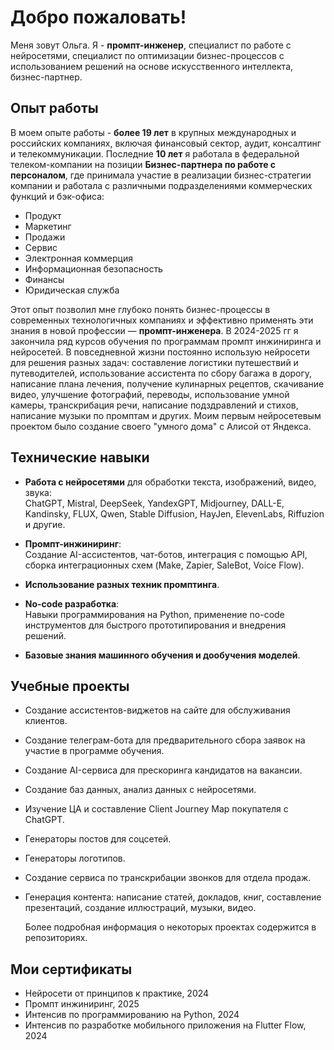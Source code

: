 # Добро пожаловать!

 Меня зовут Ольга. Я - **промпт-инженер**, специалист по работе с нейросетями, специалист по оптимизации бизнес-процессов с использованием решений на основе искусственного интеллекта, бизнес-партнер.

## Опыт работы

В моем опыте работы - **более 19 лет** в крупных международных и российских компаниях, включая финансовый сектор, аудит, консалтинг и телекоммуникации. Последние **10 лет** я работала в федеральной телеком-компании на позиции **Бизнес-партнера по работе с персоналом**, где принимала участие в реализации бизнес-стратегии компании и работала с различными подразделениями коммерческих функций и бэк-офиса: 

- Продукт
- Маркетинг
- Продажи
- Сервис
- Электронная коммерция
- Информационная безопасность
- Финансы
- Юридическая служба

Этот опыт позволил мне глубоко понять бизнес-процессы в современных технологичных компаниях и эффективно применять эти знания в новой профессии — **промпт-инженера**. В 2024-2025 гг я закончила ряд курсов обучения по программам промпт инжиниринга и нейросетей. В повседневной жизни постоянно использую нейросети для решения разных задач: составление логистики путешествий и путеводителей, использование ассистента по сбору багажа в дорогу, написание плана лечения, получение кулинарных рецептов, скачивание видео, улучшение фотографий, переводы, использование умной камеры, транскрибация речи, написание подздравлений и стихов, написание музыки по промптам и других. Моим первым нейросетевым проектом было создание своего "умного дома" с Алисой от Яндекса.

## Технические навыки

- **Работа с нейросетями** для обработки текста, изображений, видео, звука:  
  ChatGPT, Mistral, DeepSeek, YandexGPT, Midjourney, DALL-E, Kandinsky, FLUX, Qwen, Stable Diffusion, HayJen, ElevenLabs, Riffuzion и другие.
  
- **Промпт-инжиниринг**:  
  Создание AI-ассистентов, чат-ботов, интеграция с помощью API, сборка интеграционных схем (Make, Zapier, SaleBot, Voice Flow).
  
- **Использование разных техник промптинга**.
  
- **No-code разработка**:  
  Навыки программирования на Python, применение no-code инструментов для быстрого прототипирования и внедрения решений.
  
- **Базовые знания машинного обучения и дообучения моделей**.

## Учебные проекты

- Создание ассистентов-виджетов на сайте для обслуживания клиентов.
- Создание телеграм-бота для предварительного сбора заявок на участие в программе обучения.
- Создание AI-сервиса для прескоринга кандидатов на вакансии.
- Создание баз данных, анализ данных с нейросетями.
- Изучение ЦА и составление Client Journey Map покупателя с ChatGPT.
- Генераторы постов для соцсетей.
- Генераторы логотипов.
- Создание сервиса по транскрибации звонков для отдела продаж.
- Генерация контента: написание статей, докладов, книг, составление презентаций, создание иллюстраций, музыки, видео.

  Более подробная информация о некоторых проектах содержится в репозиториях.

## Мои сертификаты

- Нейросети от принципов к практике, 2024
- Промпт инжиниринг, 2025
- Интенсив по программированию на Python, 2024
- Интенсив по разработке мобильного приложения на Flutter Flow, 2024

